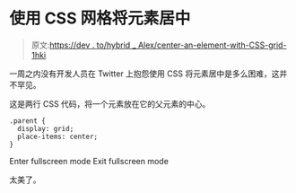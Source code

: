 # 使用 CSS 网格将元素居中

> 原文:[https://dev . to/hybrid _ Alex/center-an-element-with-CSS-grid-1hki](https://dev.to/hybrid_alex/center-an-element-with-css-grid-1hki)

一周之内没有开发人员在 Twitter 上抱怨使用 CSS 将元素居中是多么困难，这并不罕见。

这是两行 CSS 代码，将一个元素放在它的父元素的中心。

```
.parent {
  display: grid;
  place-items: center;
} 
```

Enter fullscreen mode Exit fullscreen mode

太美了。